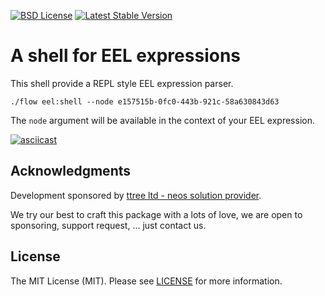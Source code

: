 [![BSD License](https://img.shields.io/github/license/mashape/apistatus.svg)](LICENSE)
[![Latest Stable Version](https://poser.pugx.org/ttree/eel-shell/version)](https://packagist.org/packages/ttree/eel-shell)

# A shell for EEL expressions

This shell provide a REPL style EEL expression parser.

    ./flow eel:shell --node e157515b-0fc0-443b-921c-58a630843d63
    
The ````node```` argument will be available in the context of your EEL expression.

[![asciicast](https://asciinema.org/a/oWFnjjPEtMPsK2mAh8eEBfE44.png)](https://asciinema.org/a/oWFnjjPEtMPsK2mAh8eEBfE44)

## Acknowledgments

Development sponsored by [ttree ltd - neos solution provider](http://ttree.ch).

We try our best to craft this package with a lots of love, we are open to sponsoring, support request, ... just contact us.

## License

The MIT License (MIT). Please see [LICENSE](LICENSE) for more information.
